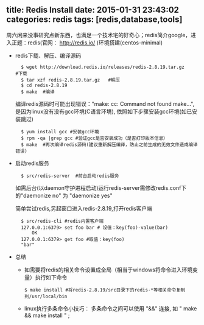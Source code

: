 title: Redis Install
date: 2015-01-31 23:43:02
categories: redis
tags: [redis,database,tools]
---
周六闲来没事研究点新东西，也满足一个技术宅的好奇心；redis简介google，进入正题：redis(官网： <a href="http://redis.io/">http://redis.io/</a> )环境搭建(centos-minimal)

- redis下载、解压、编译源码
	
		$ wget http://download.redis.io/releases/redis-2.8.19.tar.gz		#下载
		$ tar xzf redis-2.8.19.tar.gz	#解压
		$ cd redis-2.8.19
		$ make	#编译

	编译redis源码时可能出现错误："make: cc: Command not found make...",是因为linux没有没有gcc环境(C语言环境), 依照如下步骤安装gcc环境(如已安装跳过)

		$ yum install gcc #安装gcc环境
		$ rpm -qa |grep gcc	#验证gcc是否安装成功（是否打印版本信息）
		$ make  #再次编译redis源码(建议重新解压编译，防止之前生成的无效文件造成编译错误)

<!-- more -->

- 启动redis服务
		
		$ src/redis-server	#前台启动redis服务
		
	如需后台(以daemon守护进程启动)运行redis-server需修改redis.conf下的"daemonize no" 为 "daemonize yes"

	简单尝试redis,另起窗口进入redis-2.8.19,打开redis客户端

		$ src/redis-cli	#redis内置客户端
		127.0.0.1:6379> set foo bar	# 设值：key(foo)-value(bar)
			OK
		127.0.0.1:6379> get foo	#取值：key(foo)
		"bar"

- 总结
	- 	如需要将redis的相关命令设置成全局（相当于windows将命令进入环境变量）执行如下命令
	
			$ make install #将redis-2.8.19/src目录下的redis-*等相关命令复制到/usr/local/bin

	- linux执行多条命令小技巧： 多条命令之间可以使用 "&&" 连接, 如 " make && make install " ;
	
	